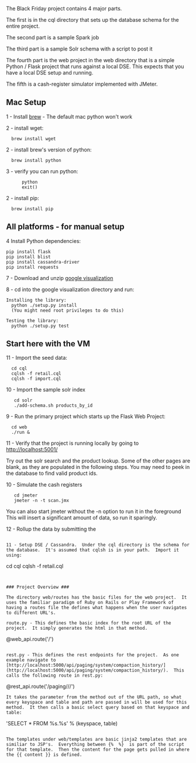 The Black Friday project contains 4 major parts.

The first is in the cql directory that sets up the database schema for the entire project.

The second part is a sample Spark job

The third  part is a sample Solr schema with a script to post it

The fourth part is the web project in the web directory that is a simple Python / Flask project that runs against a local DSE. This expects that you have a local DSE setup and running.

The fifth is a cash-register simulator implemented with JMeter.

## Mac Setup ##

1 - Install [brew](http://brew.sh/)   - The default mac python won't work

2 - install wget:
```
  brew install wget
```

2 - install brew's version of python:
```
  brew install python
```

3 - verify you can run python:  

```
      python
      exit()
```

2 - install pip:
```
  brew install pip
```

## All platforms - for manual setup ##

4 Install Python dependencies:

```
pip install flask
pip install blist
pip install cassandra-driver
pip install requests
```

7 - Download and unzip [google visualization](https://google-visualization-python.googlecode.com/files/gviz_api_py-1.8.2.tar.gz)

8 - cd into the google visualization directory and run:
```
Installing the library:
  python ./setup.py install
  (You might need root privileges to do this)

Testing the library:
  python ./setup.py test
```

## Start here with the VM ##

11 - Import the seed data:
```
  cd cql
  cqlsh -f retail.cql
  cqlsh -f import.cql
```

10 - Import the sample solr index
```
   cd solr
   ./add-schema.sh products_by_id
```
   
9 - Run the primary project which starts up the Flask Web Project:
```
  cd web
  ./run &
```
11 - Verify that the project is running locally by going to [http://localhost:5001/](http://localhost:5001/)

Try out the solr search and the product lookup. Some of the other pages are blank, as
they are populated in the following steps. You may need to peek in the database to find 
valid product ids.

10 - Simulate the cash registers
```
   cd jmeter
   jmeter -n -t scan.jmx
```
You can also start jmeter without the -n option to run it in the foreground
This will insert a significant amount of data, so run it sparingly.

12 - Rollup the data by submitting the 
```

11 - Setup DSE / Cassandra.  Under the cql directory is the schema for the database.  It's assumed that cqlsh is in your path.  Import it using:
```
  cd cql
  cqlsh -f retail.cql
```


### Project Overview ###

The directory web/routes has the basic files for the web project.  It uses the familiar paradigm of Ruby on Rails or Play Framework of having a routes file the defines what happens when the user navigates to different URL's.

route.py - This defines the basic index for the root URL of the project.  It simply generates the html in that method.
```
  @web_api.route('/')
```

rest.py - This defines the rest endpoints for the project.  As one example navigate to [http://localhost:5000/api/paging/system/compaction_history/](http://localhost:5000/api/paging/system/compaction_history/).  This calls the following route in rest.py:
```
  @rest_api.route('/paging/<keyspace>/<table>/')
```
It takes the parameter from the method out of the URL path, so what every keyspace and table and path are passed in will be used for this method.  It then calls a basic select query based on that keyspace and table:
```
  'SELECT * FROM %s.%s' % (keyspace, table)
```

The templates under web/templates are basic jinja2 templates that are similiar to JSP's.  Everything between {%  %}  is part of the script for that template.  Then the content for the page gets pulled in where the {{ content }} is defined.
